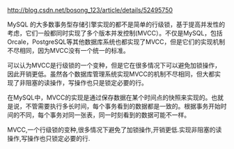 http://blog.csdn.net/bosong_123/article/details/52495750

MySQL 的大多数事务型存储引擎实现的都不是简单的行级锁，基于提高并发性的考虑，它们一般都同时实现了多个版本并发控制(MVCC）。不仅是MySQL，包括Orcale，PostgreSQL等其他数据库系统也都实现了MVCC，但是它们的实现机制不尽相同，因为MVCC没有一个统一的标准。

可以认为MVCC是行级锁的一个变种，但是它在很多情况下可以避免加锁操作，因此开销更低。虽然各个数据库管理系统实现MVCC的机制不尽相同，但大都实现了非阻塞的读操作，写操作也只是锁定必要的行。



在MySQL中，MVCC的实现是通过保存数据在某个时间点的快照来实现的。也就是说，不管需要执行多长时间，每个事务看到的数据都是一致的。根据事务开始时间的不同，每个事务对同一张表，同一时刻看到的数据可能不一样。



MVCC,一个行级锁的变种,很多情况下避免了加锁操作,开销更低.实现非阻塞的读操作,写操作也只锁定必要的行.